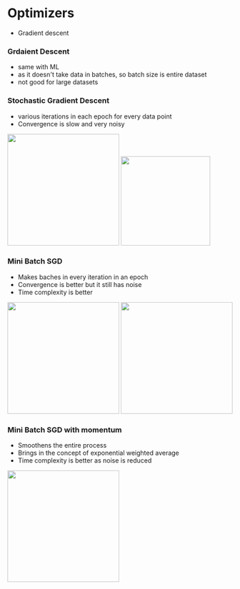 # Optimizers
- Gradient descent

### Grdaient Descent
- same with ML
- as it doesn't take data in batches, so batch size is entire dataset
- not good for large datasets

### Stochastic Gradient Descent
- various iterations in each epoch for every data point
- Convergence is slow and very noisy
<img src = "https://github.com/kunalpaliwal13/60-Hours-of-ML/assets/143526414/0f9a8eb7-71ea-4e74-9685-8493baa457cc" height = "250p" alt= " ">
<img src = "https://github.com/kunalpaliwal13/60-Hours-of-ML/assets/143526414/d45373b0-758d-44fd-bdd4-4a1e3323b952" height = "200p" alt= " ">




### Mini Batch SGD
- Makes baches in every iteration in an epoch 
- Convergence is better but it still has noise
- Time complexity is better

<img src = "https://github.com/kunalpaliwal13/60-Hours-of-ML/assets/143526414/eb0dee27-9ab4-4b6a-b8bb-d49e02499b4e" height = "250p" alt= " ">
<img src = "https://github.com/kunalpaliwal13/60-Hours-of-ML/assets/143526414/1e779e50-0970-4399-99c4-bd6be92f62f3" height = "250p" alt= " ">


### Mini Batch SGD with momentum
- Smoothens the entire process
- Brings in the concept of exponential weighted average
- Time complexity is better as noise is reduced


<img src = "https://github.com/kunalpaliwal13/60-Hours-of-ML/assets/143526414/d945aacb-04c6-478f-94da-3b34faae7102" height = "250p" alt= " ">

